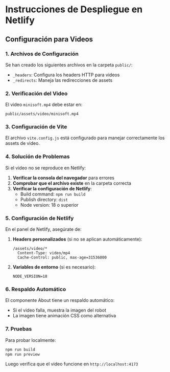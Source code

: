 # Instrucciones de Despliegue en Netlify

## Configuración para Videos

### 1. Archivos de Configuración
Se han creado los siguientes archivos en la carpeta `public/`:

- `_headers`: Configura los headers HTTP para videos
- `_redirects`: Maneja las redirecciones de assets

### 2. Verificación del Video
El video `minisoft.mp4` debe estar en:
```
public/assets/video/minisoft.mp4
```

### 3. Configuración de Vite
El archivo `vite.config.js` está configurado para manejar correctamente los assets de video.

### 4. Solución de Problemas

Si el video no se reproduce en Netlify:

1. **Verificar la consola del navegador** para errores
2. **Comprobar que el archivo existe** en la carpeta correcta
3. **Verificar la configuración de Netlify**:
   - Build command: `npm run build`
   - Publish directory: `dist`
   - Node version: 18 o superior

### 5. Configuración de Netlify

En el panel de Netlify, asegúrate de:

1. **Headers personalizados** (si no se aplican automáticamente):
   ```
   /assets/video/*
     Content-Type: video/mp4
     Cache-Control: public, max-age=31536000
   ```

2. **Variables de entorno** (si es necesario):
   ```
   NODE_VERSION=18
   ```

### 6. Respaldo Automático

El componente About tiene un respaldo automático:
- Si el video falla, muestra la imagen del robot
- La imagen tiene animación CSS como alternativa

### 7. Pruebas

Para probar localmente:
```bash
npm run build
npm run preview
```

Luego verifica que el video funcione en `http://localhost:4173` 